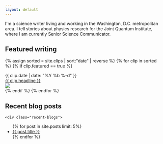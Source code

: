 ```yaml
---
layout: default
---
```

I'm a science writer living and working in the Washington, D.C. metropolitan area. I tell stories about physics research for the Joint Quantum Institute, where I am currently Senior Science Communicator.

<div class="feature-box">

<h2>Featured writing</h2>

{% assign sorted = site.clips | sort:"date" | reverse %}
{% for clip in sorted %}
	{% if clip.featured == true %}
		<div class="feature-item">
      {{ clip.date | date: "%Y %b %-d" }}
			<br>
      <a href="{{ clip.address }}">{{ clip.headline }}</a>
      <br>
			<div class="feature-crop">
				<img class="feature-img" src="{{ clip.image_url }}">
			</div>
		</div>
	{% endif %}
{% endfor %}
</div>

<div class="blog-box">

<h2>Recent blog posts</h2>

	<div class="recent-blogs">
  <ul>
  {% for post in site.posts limit: 5%}
		<li>
			<a class="post-link" href="{{ post.url }}">{{ post.title }}</a>
		</li>
  {% endfor %}
  </ul>
  </div>
</div>
